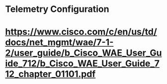 # Telemetry Configuration

# https://www.cisco.com/c/en/us/td/docs/net_mgmt/wae/7-1-2/user_guide/b_Cisco_WAE_User_Guide_712/b_Cisco_WAE_User_Guide_712_chapter_01101.pdf

